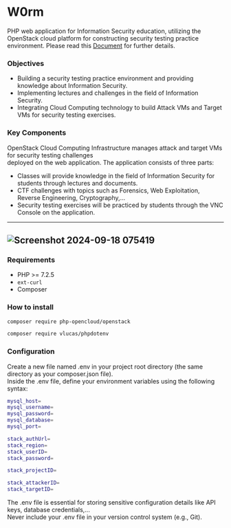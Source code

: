 # W0rm

PHP web application for Information Security education, utilizing the OpenStack cloud platform for constructing security testing practice environment. Please read this [Document](https://github.com/LamSut/W0rm/blob/master/THS2024-77.pdf) for further details.

### Objectives

* Building a security testing practice environment and providing knowledge about Information Security.
* Implementing lectures and challenges in the field of Information Security.
* Integrating Cloud Computing technology to build Attack VMs and Target VMs for security testing exercises.

### Key Components

OpenStack Cloud Computing Infrastructure manages attack and target VMs for security testing challenges  
deployed on the web application. The application consists of three parts:
* Classes will provide knowledge in the field of Information Security for students through lectures and documents.
* CTF challenges with topics such as Forensics, Web Exploitation, Reverse Engineering, Cryptography,...
* Security testing exercises will be practiced by students through the VNC Console on the application.

---
![Screenshot 2024-09-18 075419](https://github.com/user-attachments/assets/42b89075-a3cc-4f23-86ee-46a475260d4d)
---

### Requirements

* PHP >= 7.2.5
* `ext-curl`
* Composer

### How to install

```bash
composer require php-opencloud/openstack
```
```bash
composer require vlucas/phpdotenv
```

### Configuration

Create a new file named .env in your project root directory (the same directory as your composer.json file).  
Inside the .env file, define your environment variables using the following syntax:

```bash
mysql_host=
mysql_username=
mysql_password=
mysql_database=
mysql_port=

stack_authUrl=
stack_region=
stack_userID=
stack_password=

stack_projectID=

stack_attackerID=
stack_targetID=
```
The .env file is essential for storing sensitive configuration details like API keys, database credentials,...  
Never include your .env file in your version control system (e.g., Git).

